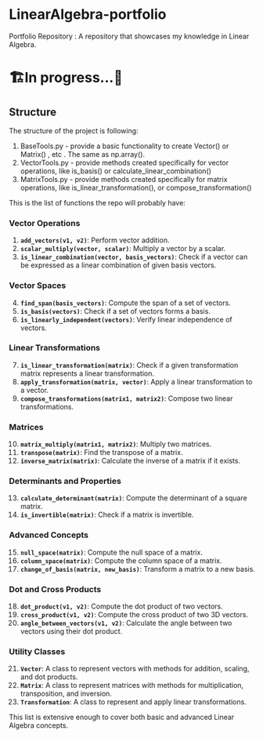 # LinearAlgebra-portfolio
Portfolio Repository : A repository that showcases my knowledge in Linear Algebra.

# 🏗️In progress...🚧


## Structure
The structure of the project is following:
1. BaseTools.py - provide a basic functionality to create Vector() or Matrix() , etc . The same as np.array().
2. VectorTools.py - provide methods created specifically for vector operations, like is_basis() or calculate_linear_combination()
3. MatrixTools.py - provide methods created specifically for matrix operations, like is_linear_transformation(), or compose_transformation()



This is the list of functions the repo will probably have:

### Vector Operations
1. **`add_vectors(v1, v2)`**: Perform vector addition.
2. **`scalar_multiply(vector, scalar)`**: Multiply a vector by a scalar.
3. **`is_linear_combination(vector, basis_vectors)`**: Check if a vector can be expressed as a linear combination of given basis vectors.

### Vector Spaces
4. **`find_span(basis_vectors)`**: Compute the span of a set of vectors.
5. **`is_basis(vectors)`**: Check if a set of vectors forms a basis.
6. **`is_linearly_independent(vectors)`**: Verify linear independence of vectors.

### Linear Transformations
7. **`is_linear_transformation(matrix)`**: Check if a given transformation matrix represents a linear transformation.
8. **`apply_transformation(matrix, vector)`**: Apply a linear transformation to a vector.
9. **`compose_transformations(matrix1, matrix2)`**: Compose two linear transformations.

### Matrices
10. **`matrix_multiply(matrix1, matrix2)`**: Multiply two matrices.
11. **`transpose(matrix)`**: Find the transpose of a matrix.
12. **`inverse_matrix(matrix)`**: Calculate the inverse of a matrix if it exists.

### Determinants and Properties
13. **`calculate_determinant(matrix)`**: Compute the determinant of a square matrix.
14. **`is_invertible(matrix)`**: Check if a matrix is invertible.

### Advanced Concepts
15. **`null_space(matrix)`**: Compute the null space of a matrix.
16. **`column_space(matrix)`**: Compute the column space of a matrix.
17. **`change_of_basis(matrix, new_basis)`**: Transform a matrix to a new basis.

### Dot and Cross Products
18. **`dot_product(v1, v2)`**: Compute the dot product of two vectors.
19. **`cross_product(v1, v2)`**: Compute the cross product of two 3D vectors.
20. **`angle_between_vectors(v1, v2)`**: Calculate the angle between two vectors using their dot product.

### Utility Classes
21. **`Vector`**: A class to represent vectors with methods for addition, scaling, and dot products.
22. **`Matrix`**: A class to represent matrices with methods for multiplication, transposition, and inversion.
23. **`Transformation`**: A class to represent and apply linear transformations.

This list is extensive enough to cover both basic and advanced Linear Algebra concepts.